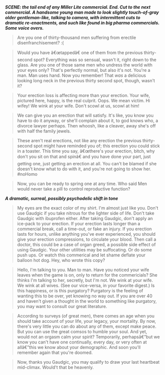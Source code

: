 ***SCENE: the tail end of any Miller Lite commercial. End. Cut to the next commercial. A handsome young man made to look slightly touch-of-gray older gentleman-like, talking to camera, with intermittent cuts to dramatic re-enactments, and such like found in big pharma commercials. Some voice overs.***

>Are you one of thirty-thousand men suffering from erectile disenfranchisement? :(

>Would you have â€œtappedâ€ one of them from the previous thirty-second spot? Everything was so sensual, wasn't it, right down to the glass. Are you one of those same men who undress the world with your eyes only? That's perfectly normal, but also it's not. You're a man. Man uses hand. Now you remember! That *was* a delicious looking long neck in the previous thirty second spot, though, wasn't it?

>Your erection loss is affecting more than your erection. Your wife, pictured here, happy, is the real culprit. Oops. We mean victim. Hi wifey! We wink at your wife. Don't scowl at us, scowl at him!

>We can give you an erection that will satisfy. It's like, you know you have to do it anyway, or she'll complain about it, to god knows who, a divorce lawyer perhaps. Then whoosh, like a cleaver, away she's off with half the family jewels.

>These aren't real erections, not like any erection the previous thirty-second spot might have reminded you of; this erection you could stick in a toaster. This time you say, â€œthere's your erection, bitch, why don't you sit on that and spinâ€ and you have done your part, just getting one, just getting an erection at all. You can't be blamed if she doesn't know what to do with it, and you're not going to show her. #noHomo

>Now, you can be ready to spring one at any time. Who said Men would never take a pill to control reproductive function?

***A dramatic, surreal, possibly psychodelic shift in tone***

>My eyes are the exact color of my shirt. I'm almost just like you. Don't use Gaudgic if you take nitrous for the lighter side of life. Don't take Gaudgic with ibuprofen either. After taking Gaudgic, don't apply an ice-pack to your erection. If your erection lasts longer than a commercial break, call a time-out, or fake an injury. If you erection lasts for hours, unlike anything you've ever experienced, you should give your erection compressions, to circulate your blood. Then call a doctor, this could be a case of organ greed, a possible side effect of using Gaudgic. Your other utilities may be suffocating. Or do some push ups. Or watch this commerical and let shame deflate your balloon hot dog. Hey, who wrote this copy?

>Hello, I'm talking to you. Man to man. Have you noticed your wife leaves when the game is on, only to return for the commericials? She thinks I'm talking to her, secretly, but I'm not. We wink at your wife. We wink at all wives. (See our vice-versa, in your favorite digest.) Is this happiness, or is this purgatory? Purgatory is the feeling of wanting this to be over, yet knowing no way out. If you are over 40 and haven't given a thought in the world to something like purgatory, you may want to consult our great literature.

>According to surveys (of great men), there comes an age when you should take account of your life, your legacy, your mortality. By now, there's very little you can do about any of them, except make peace. But you can use the great comsos to humble your soul. And yet, would not an orgasm calm your spirit? Temporarily, perhapsâ€”but we know you can't have one continually, every day, or very often at allâ€”this we know about your demographic. And soon you'll remember again that you're doomed.

>Now, thanks you Gaudgic, you may qualify to draw your last heartbeat mid-climax. Would't that be heavenly.